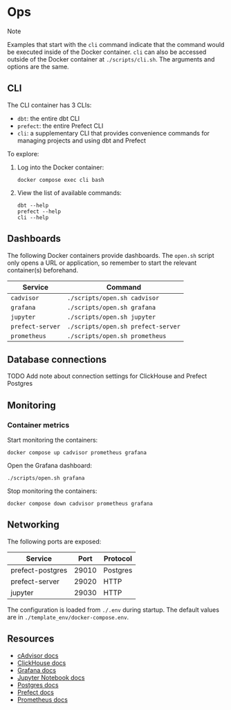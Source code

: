 # Ops

> [!NOTE]
> Examples that start with the `cli` command indicate that the command would be executed inside of the Docker container. `cli` can also be accessed outside of the Docker container at `./scripts/cli.sh`. The arguments and options are the same.

## CLI

The CLI container has 3 CLIs:

- `dbt`: the entire dbt CLI
- `prefect`: the entire Prefect CLI
- `cli`: a supplementary CLI that provides convenience commands for managing projects and using dbt and Prefect

To explore:

1. Log into the Docker container:

    ```shell
    docker compose exec cli bash
    ```

2. View the list of available commands:

    ```shell
    dbt --help
    prefect --help
    cli --help
    ```

## Dashboards

The following Docker containers provide dashboards. The `open.sh` script only opens a URL or application, so remember to start the relevant container(s) beforehand.

| Service            | Command                            |
|--------------------|------------------------------------|
| `cadvisor`         | `./scripts/open.sh cadvisor`       |
| `grafana`          | `./scripts/open.sh grafana`        |
| `jupyter`          | `./scripts/open.sh jupyter`        |
| `prefect-server`   | `./scripts/open.sh prefect-server` |
| `prometheus`       | `./scripts/open.sh prometheus`     |

## Database connections

TODO Add note about connection settings for ClickHouse and Prefect Postgres

## Monitoring

### Container metrics

Start monitoring the containers:

```shell
docker compose up cadvisor prometheus grafana
```

Open the Grafana dashboard:

```shell
./scripts/open.sh grafana
```

Stop monitoring the containers:

```shell
docker compose down cadvisor prometheus grafana
```

## Networking

The following ports are exposed:

| Service            | Port  | Protocol              |
|--------------------|-------|-----------------------|
| prefect-postgres   | 29010 | Postgres              |
| prefect-server     | 29020 | HTTP                  |
| jupyter            | 29030 | HTTP                  |

The configuration is loaded from `./.env` during startup. The default values are in `./template_env/docker-compose.env`.

## Resources

- [cAdvisor docs](https://github.com/google/cadvisor/blob/master/README.md)
- [ClickHouse docs](https://clickhouse.com/docs)
- [Grafana docs](https://grafana.com/docs/grafana/latest/)
- [Jupyter Notebook docs](https://jupyter-notebook.readthedocs.io/en/latest/)
- [Postgres docs](https://www.postgresql.org/docs/current/index.html)
- [Prefect docs](https://docs.prefect.io)
- [Prometheus docs](https://prometheus.io/docs/introduction/overview/)
